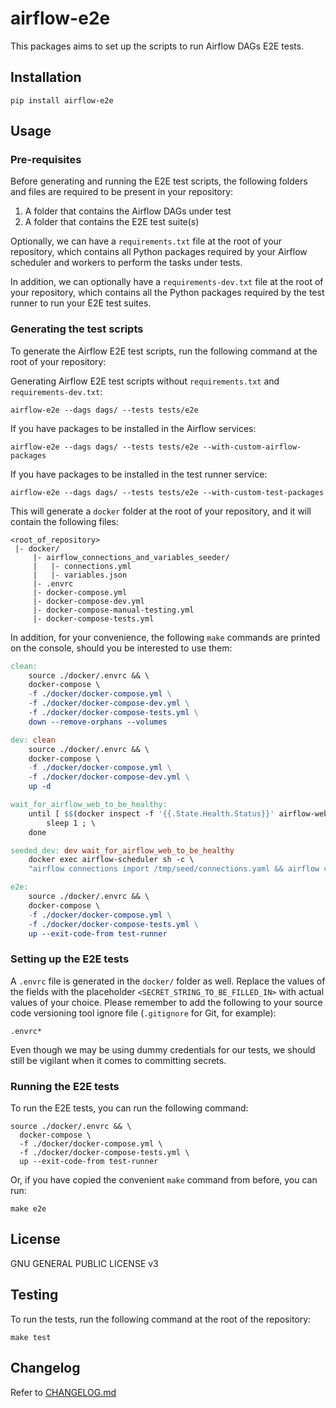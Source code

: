 # airflow-e2e

This packages aims to set up the scripts to run Airflow DAGs E2E tests.

## Installation

```shell
pip install airflow-e2e
```

## Usage

### Pre-requisites

Before generating and running the E2E test scripts, the following folders and files are
required to be present in your repository:

1. A folder that contains the Airflow DAGs under test
2. A folder that contains the E2E test suite(s)

Optionally, we can have a `requirements.txt` file at the root of your repository, which
contains all Python packages required by your Airflow scheduler and workers to perform
the tasks under tests.

In addition, we can optionally have a `requirements-dev.txt` file at the root of your
repository, which contains all the Python packages required by the test runner to run
your E2E test suites.

### Generating the test scripts

To generate the Airflow E2E test scripts, run the following command at the root
of your repository:

Generating Airflow E2E test scripts without `requirements.txt` and
`requirements-dev.txt`:

```shell
airflow-e2e --dags dags/ --tests tests/e2e
```

If you have packages to be installed in the Airflow services:

```shell
airflow-e2e --dags dags/ --tests tests/e2e --with-custom-airflow-packages
```

If you have packages to be installed in the test runner service:

```shell
airflow-e2e --dags dags/ --tests tests/e2e --with-custom-test-packages
```

This will generate a `docker` folder at the root of your repository, and it will
contain the following files:

```
<root_of_repository>
 |- docker/
     |- airflow_connections_and_variables_seeder/
     |   |- connections.yml
     |   |- variables.json
     |- .envrc
     |- docker-compose.yml
     |- docker-compose-dev.yml
     |- docker-compose-manual-testing.yml
     |- docker-compose-tests.yml
```

In addition, for your convenience, the following `make` commands are printed on
the console, should you be interested to use them:

```makefile
clean:
	source ./docker/.envrc && \
	docker-compose \
	-f ./docker/docker-compose.yml \
	-f ./docker/docker-compose-dev.yml \
	-f ./docker/docker-compose-tests.yml \
	down --remove-orphans --volumes

dev: clean
	source ./docker/.envrc && \
	docker-compose \
	-f ./docker/docker-compose.yml \
	-f ./docker/docker-compose-dev.yml \
	up -d

wait_for_airflow_web_to_be_healthy:
	until [ $$(docker inspect -f '{{.State.Health.Status}}' airflow-web) = "healthy" ] ; do \
		sleep 1 ; \
	done

seeded_dev: dev wait_for_airflow_web_to_be_healthy
	docker exec airflow-scheduler sh -c \
	"airflow connections import /tmp/seed/connections.yaml && airflow variables import /tmp/seed/variables.json"

e2e:
	source ./docker/.envrc && \
	docker-compose \
	-f ./docker/docker-compose.yml \
	-f ./docker/docker-compose-tests.yml \
	up --exit-code-from test-runner
```

### Setting up the E2E tests

A `.envrc` file is generated in the `docker/` folder as well. Replace the values of
the fields with the placeholder `<SECRET_STRING_TO_BE_FILLED_IN>` with actual values
of your choice. Please remember to add the following to your source code versioning
tool ignore file (`.gitignore` for Git, for example):

```
.envrc*
```

Even though we may be using dummy credentials for our tests, we should still be
vigilant when it comes to committing secrets.

### Running the E2E tests

To run the E2E tests, you can run the following command:

```shell
source ./docker/.envrc && \
  docker-compose \
  -f ./docker/docker-compose.yml \
  -f ./docker/docker-compose-tests.yml \
  up --exit-code-from test-runner
```

Or, if you have copied the convenient `make` command from before, you can run:

```shell
make e2e
```

## License

GNU GENERAL PUBLIC LICENSE v3

## Testing

To run the tests, run the following command at the root of the repository:

```shell
make test
```

## Changelog

Refer to [CHANGELOG.md](https://github.com/jw-ng/airflow-e2e/blob/main/CHANGELOG.md)
